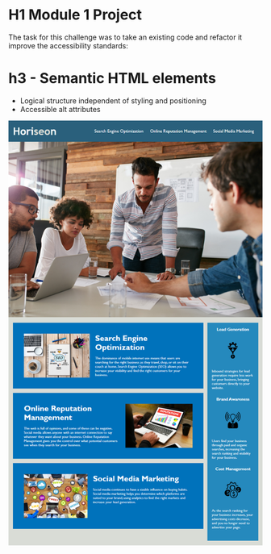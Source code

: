 # H1 **Module 1 Project**
The task for this challenge was to take an existing code and refactor it improve the accessibility standards: 
# h3 - Semantic HTML elements
- Logical structure independent of styling and positioning
- Accessible alt attributes

![alt text](./assets/images/Horisen%20image.png)